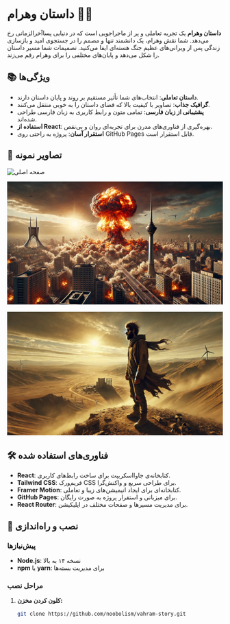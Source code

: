 # داستان وهرام 📖✨


**داستان وهرام** یک تجربه تعاملی و پر از ماجراجویی است که در دنیایی پساآخرالزمانی رخ می‌دهد. شما نقش وهرام، یک دانشمند تنها و مصمم را در جستجوی امید و بازسازی زندگی پس از ویرانی‌های عظیم جنگ هسته‌ای ایفا می‌کنید. تصمیمات شما مسیر داستان را شکل می‌دهد و پایان‌های مختلفی را برای وهرام رقم می‌زند.

## 📚 ویژگی‌ها

- **داستان تعاملی**: انتخاب‌های شما تأثیر مستقیم بر روند و پایان داستان دارند.
- **گرافیک جذاب**: تصاویر با کیفیت بالا که فضای داستان را به خوبی منتقل می‌کنند.
- **پشتیبانی از زبان فارسی**: تمامی متون و رابط کاربری به زبان فارسی طراحی شده‌اند.
- **استفاده از React**: بهره‌گیری از فناوری‌های مدرن برای تجربه‌ای روان و بی‌نقص.
- **استقرار آسان**: پروژه به راحتی روی GitHub Pages قابل استقرار است.

## 📸 تصاویر نمونه

![صفحه اصلی](https://github.com/noobolism/vahram-story/blob/main/public/pic/home-background.jpg?raw=true)

![گام اول داستان](https://github.com/noobolism/vahram-story/blob/main/public/pic/1.webp?raw=true)

![انتخاب‌ها](https://github.com/noobolism/vahram-story/blob/main/public/pic/2.webp?raw=true)

## 🛠️ فناوری‌های استفاده شده

- **React**: کتابخانه‌ی جاوااسکریپت برای ساخت رابط‌های کاربری.
- **Tailwind CSS**: فریم‌ورک CSS برای طراحی سریع و واکنش‌گرا.
- **Framer Motion**: کتابخانه‌ای برای ایجاد انیمیشن‌های زیبا و تعاملی.
- **GitHub Pages**: برای میزبانی و استقرار پروژه به صورت رایگان.
- **React Router**: برای مدیریت مسیرها و صفحات مختلف در اپلیکیشن.

## 🚀 نصب و راه‌اندازی

### پیش‌نیازها

- **Node.js**: نسخه ۱۴ به بالا
- **npm** یا **yarn**: برای مدیریت بسته‌ها

### مراحل نصب

1. **کلون کردن مخزن:**

   ```bash
   git clone https://github.com/noobolism/vahram-story.git
